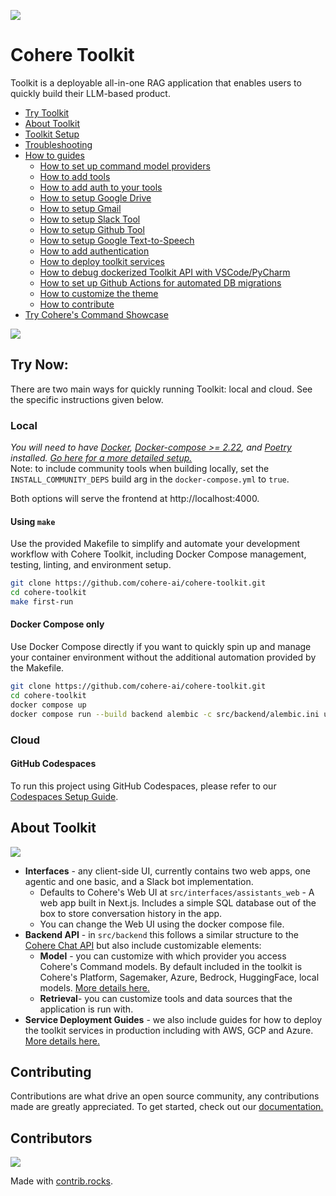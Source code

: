 ![](/docs/assets/banner.png)

# Cohere Toolkit

Toolkit is a deployable all-in-one RAG application that enables users to quickly build their LLM-based product.

- [Try Toolkit](#try-now)
- [About Toolkit](#about-toolkit)
- [Toolkit Setup](/docs/setup.md)
- [Troubleshooting](/docs/troubleshooting.md)
- [How to guides](/docs/how_to_guides.md)
  - [How to set up command model providers](/docs/command_model_providers.md)
  - [How to add tools](/docs/custom_tool_guides/tool_guide.md)
  - [How to add auth to your tools](/docs/custom_tool_guides/tool_auth_guide.md)
  - [How to setup Google Drive](/docs/custom_tool_guides/google_drive.md)
  - [How to setup Gmail](/docs/custom_tool_guides/gmail.md)
  - [How to setup Slack Tool](/docs/custom_tool_guides/slack.md)
  - [How to setup Github Tool](/docs/custom_tool_guides/github.md)
  - [How to setup Google Text-to-Speech](/docs/text_to_speech.md)
  - [How to add authentication](/docs/auth_guide.md)
  - [How to deploy toolkit services](/docs/service_deployments.md)
  - [How to debug dockerized Toolkit API with VSCode/PyCharm](/docs/debugging.md)
  - [How to set up Github Actions for automated DB migrations](/docs/github_migrations_action.md)
  - [How to customize the theme](/docs/theming.md)
  - [How to contribute](#contributing)
- [Try Cohere's Command Showcase](https://coral.cohere.com/)

![](/docs/assets/toolkit.gif)

## Try Now:
There are two main ways for quickly running Toolkit: local and cloud. See the specific instructions given below. 
### Local
*You will need to have [Docker](https://www.docker.com/products/docker-desktop/), [Docker-compose >= 2.22](https://docs.docker.com/compose/install/), and [Poetry](https://python-poetry.org/docs/#installation) installed. [Go here for a more detailed setup.](/docs/setup.md)*  
Note: to include community tools when building locally, set the `INSTALL_COMMUNITY_DEPS` build arg in the `docker-compose.yml` to `true`.

Both options will serve the frontend at http://localhost:4000.

#### Using `make`
Use the provided Makefile to simplify and automate your development workflow with Cohere Toolkit, including Docker Compose management, testing, linting, and environment setup.
```bash
git clone https://github.com/cohere-ai/cohere-toolkit.git
cd cohere-toolkit
make first-run
```

#### Docker Compose only
Use Docker Compose directly if you want to quickly spin up and manage your container environment without the additional automation provided by the Makefile.
```bash
git clone https://github.com/cohere-ai/cohere-toolkit.git
cd cohere-toolkit
docker compose up
docker compose run --build backend alembic -c src/backend/alembic.ini upgrade head
```
### Cloud
#### GitHub Codespaces

To run this project using GitHub Codespaces, please refer to our [Codespaces Setup Guide](/docs/github_codespaces.md).

## About Toolkit

![](/docs/assets/toolkit_graphic.png)

- **Interfaces** - any client-side UI, currently contains two web apps, one agentic and one basic, and a Slack bot implementation.
  - Defaults to Cohere's Web UI at `src/interfaces/assistants_web` - A web app built in Next.js. Includes a simple SQL database out of the box to store conversation history in the app.
  - You can change the Web UI using the docker compose file.
- **Backend API** - in `src/backend` this follows a similar structure to the [Cohere Chat API](https://docs.cohere.com/reference/chat) but also include customizable elements: 
  - **Model** - you can customize with which provider you access Cohere's Command models. By default included in the toolkit is Cohere's Platform, Sagemaker, Azure, Bedrock, HuggingFace, local models. [More details here.](/docs/command_model_providers.md)
  - **Retrieval**- you can customize tools and data sources that the application is run with.
- **Service Deployment Guides** - we also include guides for how to deploy the toolkit services in production including with AWS, GCP and Azure. [More details here.](/docs/service_deployments.md)

## Contributing

Contributions are what drive an open source community, any contributions made are greatly appreciated. To get started, check out our [documentation.](CONTRIBUTING.md)

## Contributors

<a href="https://github.com/cohere-ai/cohere-toolkit/graphs/contributors">
  <img src="https://contrib.rocks/image?repo=cohere-ai/cohere-toolkit" />
</a>

Made with [contrib.rocks](https://contrib.rocks).

